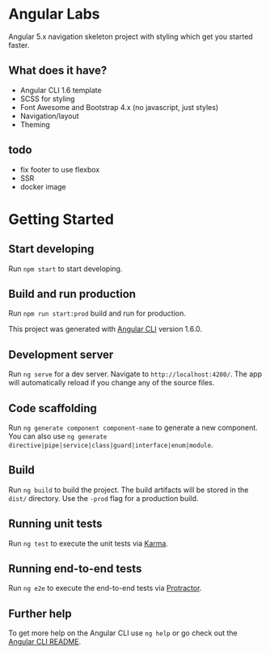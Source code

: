 # Angular Labs
Angular 5.x navigation skeleton project with styling which get you started faster.

## What does it have?
 - Angular CLI 1.6 template
 - SCSS for styling
 - Font Awesome and Bootstrap 4.x (no javascript, just styles)
 - Navigation/layout
 - Theming

 ## todo
  - fix footer to use flexbox
  - SSR
  - docker image

# Getting Started

## Start developing

Run `npm start` to start developing.

## Build and run production

Run `npm run start:prod` build and run for production.


This project was generated with [Angular CLI](https://github.com/angular/angular-cli) version 1.6.0.

## Development server

Run `ng serve` for a dev server. Navigate to `http://localhost:4200/`. The app will automatically reload if you change any of the source files.

## Code scaffolding

Run `ng generate component component-name` to generate a new component. You can also use `ng generate directive|pipe|service|class|guard|interface|enum|module`.

## Build

Run `ng build` to build the project. The build artifacts will be stored in the `dist/` directory. Use the `-prod` flag for a production build.

## Running unit tests

Run `ng test` to execute the unit tests via [Karma](https://karma-runner.github.io).

## Running end-to-end tests

Run `ng e2e` to execute the end-to-end tests via [Protractor](http://www.protractortest.org/).

## Further help

To get more help on the Angular CLI use `ng help` or go check out the [Angular CLI README](https://github.com/angular/angular-cli/blob/master/README.md).
